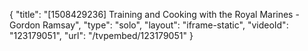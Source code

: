 {
    "title": "[1508429236] Training and Cooking with the Royal Marines - Gordon Ramsay",
    "type": "solo",
    "layout": "iframe-static",
    "videoId": "123179051",
    "url": "\/tvpembed\/123179051"
}